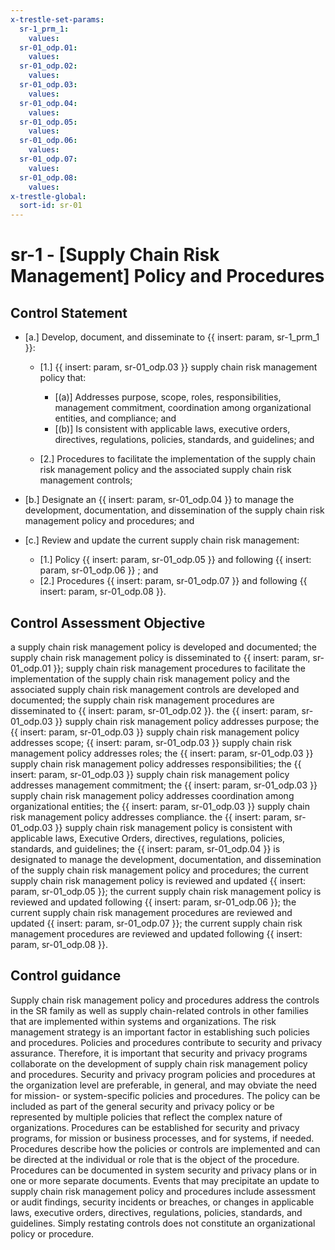 ```yaml
---
x-trestle-set-params:
  sr-1_prm_1:
    values:
  sr-01_odp.01:
    values:
  sr-01_odp.02:
    values:
  sr-01_odp.03:
    values:
  sr-01_odp.04:
    values:
  sr-01_odp.05:
    values:
  sr-01_odp.06:
    values:
  sr-01_odp.07:
    values:
  sr-01_odp.08:
    values:
x-trestle-global:
  sort-id: sr-01
---
```


# sr-1 - \[Supply Chain Risk Management\] Policy and Procedures

## Control Statement

- \[a.\] Develop, document, and disseminate to {{ insert: param, sr-1_prm_1 }}:

  - \[1.\] {{ insert: param, sr-01_odp.03 }} supply chain risk management policy that:

    - \[(a)\] Addresses purpose, scope, roles, responsibilities, management commitment, coordination among organizational entities, and compliance; and
    - \[(b)\] Is consistent with applicable laws, executive orders, directives, regulations, policies, standards, and guidelines; and

  - \[2.\] Procedures to facilitate the implementation of the supply chain risk management policy and the associated supply chain risk management controls;

- \[b.\] Designate an {{ insert: param, sr-01_odp.04 }} to manage the development, documentation, and dissemination of the supply chain risk management policy and procedures; and

- \[c.\] Review and update the current supply chain risk management:

  - \[1.\] Policy {{ insert: param, sr-01_odp.05 }} and following {{ insert: param, sr-01_odp.06 }} ; and
  - \[2.\] Procedures {{ insert: param, sr-01_odp.07 }} and following {{ insert: param, sr-01_odp.08 }}.

## Control Assessment Objective

a supply chain risk management policy is developed and documented;
the supply chain risk management policy is disseminated to {{ insert: param, sr-01_odp.01 }};
supply chain risk management procedures to facilitate the implementation of the supply chain risk management policy and the associated supply chain risk management controls are developed and documented;
the supply chain risk management procedures are disseminated to {{ insert: param, sr-01_odp.02 }}.
the {{ insert: param, sr-01_odp.03 }} supply chain risk management policy addresses purpose;
the {{ insert: param, sr-01_odp.03 }} supply chain risk management policy addresses scope;
{{ insert: param, sr-01_odp.03 }} supply chain risk management policy addresses roles;
the {{ insert: param, sr-01_odp.03 }} supply chain risk management policy addresses responsibilities;
the {{ insert: param, sr-01_odp.03 }} supply chain risk management policy addresses management commitment;
the {{ insert: param, sr-01_odp.03 }} supply chain risk management policy addresses coordination among organizational entities;
the {{ insert: param, sr-01_odp.03 }} supply chain risk management policy addresses compliance.
the {{ insert: param, sr-01_odp.03 }} supply chain risk management policy is consistent with applicable laws, Executive Orders, directives, regulations, policies, standards, and guidelines;
the {{ insert: param, sr-01_odp.04 }} is designated to manage the development, documentation, and dissemination of the supply chain risk management policy and procedures;
the current supply chain risk management policy is reviewed and updated {{ insert: param, sr-01_odp.05 }};
the current supply chain risk management policy is reviewed and updated following {{ insert: param, sr-01_odp.06 }};
the current supply chain risk management procedures are reviewed and updated {{ insert: param, sr-01_odp.07 }};
the current supply chain risk management procedures are reviewed and updated following {{ insert: param, sr-01_odp.08 }}.

## Control guidance

Supply chain risk management policy and procedures address the controls in the SR family as well as supply chain-related controls in other families that are implemented within systems and organizations. The risk management strategy is an important factor in establishing such policies and procedures. Policies and procedures contribute to security and privacy assurance. Therefore, it is important that security and privacy programs collaborate on the development of supply chain risk management policy and procedures. Security and privacy program policies and procedures at the organization level are preferable, in general, and may obviate the need for mission- or system-specific policies and procedures. The policy can be included as part of the general security and privacy policy or be represented by multiple policies that reflect the complex nature of organizations. Procedures can be established for security and privacy programs, for mission or business processes, and for systems, if needed. Procedures describe how the policies or controls are implemented and can be directed at the individual or role that is the object of the procedure. Procedures can be documented in system security and privacy plans or in one or more separate documents. Events that may precipitate an update to supply chain risk management policy and procedures include assessment or audit findings, security incidents or breaches, or changes in applicable laws, executive orders, directives, regulations, policies, standards, and guidelines. Simply restating controls does not constitute an organizational policy or procedure.
